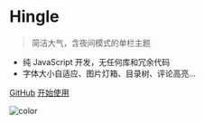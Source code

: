 # Hingle

> 简洁大气，含夜间模式的单栏主题

* 纯 JavaScript 开发，无任何库和冗余代码
* 字体大小自适应、图片灯箱、目录树、评论高亮...

[GitHub](https://github.com/Dreamer-Paul/Hingle)
[开始使用](#安装)

![color](#f0f8ff)
